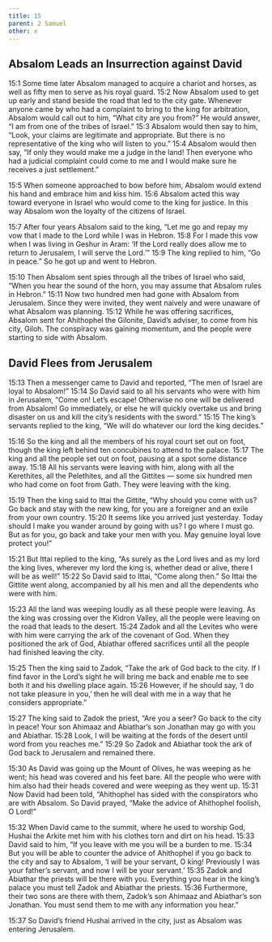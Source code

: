 ```yaml
---
title: 15
parent: 2 Samuel
other: x
---
```


## Absalom Leads an Insurrection against David

<a name="15:1">15:1</a> Some time later Absalom managed to acquire a chariot and horses, as well as fifty men to serve as his royal guard. <a name="15:2">15:2</a> Now Absalom used to get up early and stand beside the road that led to the city gate. Whenever anyone came by who had a complaint to bring to the king for arbitration, Absalom would call out to him, “What city are you from?” He would answer, “I am from one of the tribes of Israel.” <a name="15:3">15:3</a> Absalom would then say to him, “Look, your claims are legitimate and appropriate. But there is no representative of the king who will listen to you.” <a name="15:4">15:4</a> Absalom would then say, “If only they would make me a judge in the land! Then everyone who had a judicial complaint could come to me and I would make sure he receives a just settlement.”

<a name="15:5">15:5</a> When someone approached to bow before him, Absalom would extend his hand and embrace him and kiss him. <a name="15:6">15:6</a> Absalom acted this way toward everyone in Israel who would come to the king for justice. In this way Absalom won the loyalty of the citizens of Israel.

<a name="15:7">15:7</a> After four years Absalom said to the king, “Let me go and repay my vow that I made to the Lord while I was in Hebron. <a name="15:8">15:8</a> For I made this vow when I was living in Geshur in Aram: ‘If the Lord really does allow me to return to Jerusalem, I will serve the Lord.’” <a name="15:9">15:9</a> The king replied to him, “Go in peace.” So he got up and went to Hebron.

<a name="15:10">15:10</a> Then Absalom sent spies through all the tribes of Israel who said, “When you hear the sound of the horn, you may assume that Absalom rules in Hebron.” <a name="15:11">15:11</a> Now two hundred men had gone with Absalom from Jerusalem. Since they were invited, they went naively and were unaware of what Absalom was planning. <a name="15:12">15:12</a> While he was offering sacrifices, Absalom sent for Ahithophel the Gilonite, David’s adviser, to come from his city, Giloh. The conspiracy was gaining momentum, and the people were starting to side with Absalom.

## David Flees from Jerusalem

<a name="15:13">15:13</a> Then a messenger came to David and reported, “The men of Israel are loyal to Absalom!” <a name="15:14">15:14</a> So David said to all his servants who were with him in Jerusalem, “Come on! Let’s escape! Otherwise no one will be delivered from Absalom! Go immediately, or else he will quickly overtake us and bring disaster on us and kill the city’s residents with the sword.” <a name="15:15">15:15</a> The king’s servants replied to the king, “We will do whatever our lord the king decides.”

<a name="15:16">15:16</a> So the king and all the members of his royal court set out on foot, though the king left behind ten concubines to attend to the palace. <a name="15:17">15:17</a> The king and all the people set out on foot, pausing at a spot some distance away. <a name="15:18">15:18</a> All his servants were leaving with him, along with all the Kerethites, all the Pelethites, and all the Gittites — some six hundred men who had come on foot from Gath. They were leaving with the king.

<a name="15:19">15:19</a> Then the king said to Ittai the Gittite, “Why should you come with us? Go back and stay with the new king, for you are a foreigner and an exile from your own country. <a name="15:20">15:20</a> It seems like you arrived just yesterday. Today should I make you wander around by going with us? I go where I must go. But as for you, go back and take your men with you. May genuine loyal love protect you!”

<a name="15:21">15:21</a> But Ittai replied to the king, “As surely as the Lord lives and as my lord the king lives, wherever my lord the king is, whether dead or alive, there I will be as well!” <a name="15:22">15:22</a> So David said to Ittai, “Come along then.” So Ittai the Gittite went along, accompanied by all his men and all the dependents who were with him.

<a name="15:23">15:23</a> All the land was weeping loudly as all these people were leaving. As the king was crossing over the Kidron Valley, all the people were leaving on the road that leads to the desert. <a name="15:24">15:24</a> Zadok and all the Levites who were with him were carrying the ark of the covenant of God. When they positioned the ark of God, Abiathar offered sacrifices until all the people had finished leaving the city.

<a name="15:25">15:25</a> Then the king said to Zadok, “Take the ark of God back to the city. If I find favor in the Lord’s sight he will bring me back and enable me to see both it and his dwelling place again. <a name="15:26">15:26</a> However, if he should say, ‘I do not take pleasure in you,’ then he will deal with me in a way that he considers appropriate.”

<a name="15:27">15:27</a> The king said to Zadok the priest, “Are you a seer? Go back to the city in peace! Your son Ahimaaz and Abiathar’s son Jonathan may go with you and Abiathar. <a name="15:28">15:28</a> Look, I will be waiting at the fords of the desert until word from you reaches me.” <a name="15:29">15:29</a> So Zadok and Abiathar took the ark of God back to Jerusalem and remained there.

<a name="15:30">15:30</a> As David was going up the Mount of Olives, he was weeping as he went; his head was covered and his feet bare. All the people who were with him also had their heads covered and were weeping as they went up. <a name="15:31">15:31</a> Now David had been told, “Ahithophel has sided with the conspirators who are with Absalom. So David prayed, “Make the advice of Ahithophel foolish, O Lord!”

<a name="15:32">15:32</a> When David came to the summit, where he used to worship God, Hushai the Arkite met him with his clothes torn and dirt on his head. <a name="15:33">15:33</a> David said to him, “If you leave with me you will be a burden to me. <a name="15:34">15:34</a> But you will be able to counter the advice of Ahithophel if you go back to the city and say to Absalom, ‘I will be your servant, O king! Previously I was your father’s servant, and now I will be your servant.’ <a name="15:35">15:35</a> Zadok and Abiathar the priests will be there with you. Everything you hear in the king’s palace you must tell Zadok and Abiathar the priests. <a name="15:36">15:36</a> Furthermore, their two sons are there with them, Zadok’s son Ahimaaz and Abiathar’s son Jonathan. You must send them to me with any information you hear.”

<a name="15:37">15:37</a> So David’s friend Hushai arrived in the city, just as Absalom was entering Jerusalem.

